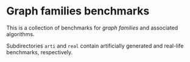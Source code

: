 # Graph families benchmarks

This is a collection of benchmarks for _graph families_ and associated algorithms.

Subdirectories `arti` and `real` contain artificially generated and real-life benchmarks, respectively.
